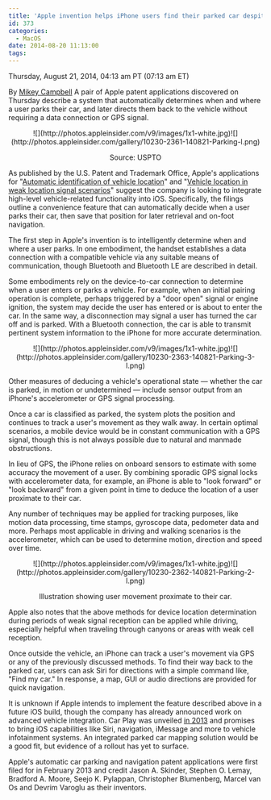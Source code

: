 ```yaml
---
title: 'Apple invention helps iPhone users find their parked car despite poor cell, GPS reception'
id: 373
categories:
  - MacOS
date: 2014-08-20 11:13:00
tags:
---
```


<div readability="79">

 Thursday, August 21, 2014, 04:13 am PT (07:13 am ET) 

 By [Mikey Campbell](mailto:mikeycampbell@gmail.com)
<span>A pair of Apple patent applications discovered on Thursday describe a system that automatically determines when and where a user parks their car, and later directs them back to the vehicle without requiring a data connection or GPS signal.

</span>

<div align="center">
<div>![](http://photos.appleinsider.com/v9/images/1x1-white.jpg)<noscript>![](http://photos.appleinsider.com/gallery/10230-2361-140821-Parking-l.png)</noscript></div>

<span>Source: USPTO</span></div>

As published by the U.S. Patent and Trademark Office, Apple's applications for "[Automatic identification of vehicle location](http://appft.uspto.gov/netacgi/nph-Parser?Sect1=PTO2&amp;Sect2=HITOFF&amp;u=%2Fnetahtml%2FPTO%2Fsearch-adv.html&amp;r=3&amp;p=1&amp;f=G&amp;l=50&amp;d=PG01&amp;S1=(340%2F989.CCLS.+AND+20140821.PD.)&amp;OS=ccl/340/989+and+pd/8/21/2014&amp;RS=(CCL/340/989+AND+PD/20140821))" and "[Vehicle location in weak location signal scenarios](http://appft.uspto.gov/netacgi/nph-Parser?Sect1=PTO2&amp;Sect2=HITOFF&amp;u=%2Fnetahtml%2FPTO%2Fsearch-adv.html&amp;r=2&amp;p=1&amp;f=G&amp;l=50&amp;d=PG01&amp;S1=(340%2F989.CCLS.+AND+20140821.PD.)&amp;OS=ccl/340/989+and+pd/8/21/2014&amp;RS=(CCL/340/989+AND+PD/20140821))" suggest the company is looking to integrate high-level vehicle-related functionality into iOS. Specifically, the filings outline a convenience feature that can automatically decide when a user parks their car, then save that position for later retrieval and on-foot navigation.

The first step in Apple's invention is to intelligently determine when and where a user parks. In one embodiment, the handset establishes a data connection with a compatible vehicle via any suitable means of communication, though Bluetooth and Bluetooth LE are described in detail.

Some embodiments rely on the device-to-car connection to determine when a user enters or parks a vehicle. For example, when an initial pairing operation is complete, perhaps triggered by a "door open" signal or engine ignition, the system may decide the user has entered or is about to enter the car. In the same way, a disconnection may signal a user has turned the car off and is parked. With a Bluetooth connection, the car is able to transmit pertinent system information to the iPhone for more accurate determination.

<div align="center">
<div>![](http://photos.appleinsider.com/v9/images/1x1-white.jpg)<noscript>![](http://photos.appleinsider.com/gallery/10230-2363-140821-Parking-3-l.png)</noscript></div>

<span></span></div>

Other measures of deducing a vehicle's operational state — whether the car is parked, in motion or undetermined — include sensor output from an iPhone's accelerometer or GPS signal processing. 

Once a car is classified as parked, the system plots the position and continues to track a user's movement as they walk away. In certain optimal scenarios, a mobile device would be in constant communication with a GPS signal, though this is not always possible due to natural and manmade obstructions. 

In lieu of GPS, the iPhone relies on onboard sensors to estimate with some accuracy the movement of a user. By combining sporadic GPS signal locks with accelerometer data, for example, an iPhone is able to "look forward" or "look backward" from a given point in time to deduce the location of a user proximate to their car.

Any number of techniques may be applied for tracking purposes, like motion data processing, time stamps, gyroscope data, pedometer data and more. Perhaps most applicable in driving and walking scenarios is the accelerometer, which can be used to determine motion, direction and speed over time. 

<div align="center">
<div>![](http://photos.appleinsider.com/v9/images/1x1-white.jpg)<noscript>![](http://photos.appleinsider.com/gallery/10230-2362-140821-Parking-2-l.png)</noscript></div>

<span>Illustration showing user movement proximate to their car.</span></div>

Apple also notes that the above methods for device location determination during periods of weak signal reception can be applied while driving, especially helpful when traveling through canyons or areas with weak cell reception.

Once outside the vehicle, an iPhone can track a user's movement via GPS or any of the previously discussed methods. To find their way back to the parked car, users can ask Siri for directions with a simple command like, "Find my car." In response, a map, GUI or audio directions are provided for quick navigation.

It is unknown if Apple intends to implement the feature described above in a future iOS build, though the company has already announced work on advanced vehicle integration. Car Play was unveiled [in 2013](http://appleinsider.com/articles/13/07/25/why-tim-cook-described-apples-ios-in-the-car-strategy-as-very-important) and promises to bring iOS capabilities like Siri, navigation, iMessage and more to vehicle infotainment systems. An integrated parked car mapping solution would be a good fit, but evidence of a rollout has yet to surface. 

Apple's automatic car parking and navigation patent applications were first filed for in February 2013 and credit Jason A. Skinder, Stephen O. Lemay, Bradford A. Moore, Seejo K. Pylappan, Christopher Blumenberg, Marcel van Os and Devrim Varoglu as their inventors. 
</div>